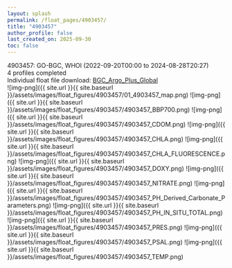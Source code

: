 ```yaml
---
layout: splash
permalink: /float_pages/4903457/
title: "4903457"
author_profile: false
last_created_on: 2025-09-30
toc: false
---
```

 
4903457: GO-BGC, WHOI (2022-09-20T00:00 to 2024-08-28T20:27)\
4 profiles completed\
Individual float file download: [BGC_Argo_Plus_Global](https://ftp.soest.hawaii.edu/bgc_argo_plus/Individual_Floats/outliers_removed/4903457_Sprof_processed.nc)\
![img-png]({{ site.url }}{{ site.baseurl }}/assets/images/float_figures/4903457/01_4903457_map.png)
![img-png]({{ site.url }}{{ site.baseurl }}/assets/images/float_figures/4903457/4903457_BBP700.png)
![img-png]({{ site.url }}{{ site.baseurl }}/assets/images/float_figures/4903457/4903457_CDOM.png)
![img-png]({{ site.url }}{{ site.baseurl }}/assets/images/float_figures/4903457/4903457_CHLA.png)
![img-png]({{ site.url }}{{ site.baseurl }}/assets/images/float_figures/4903457/4903457_CHLA_FLUORESCENCE.png)
![img-png]({{ site.url }}{{ site.baseurl }}/assets/images/float_figures/4903457/4903457_DOXY.png)
![img-png]({{ site.url }}{{ site.baseurl }}/assets/images/float_figures/4903457/4903457_NITRATE.png)
![img-png]({{ site.url }}{{ site.baseurl }}/assets/images/float_figures/4903457/4903457_PH_Derived_Carbonate_Parameters.png)
![img-png]({{ site.url }}{{ site.baseurl }}/assets/images/float_figures/4903457/4903457_PH_IN_SITU_TOTAL.png)
![img-png]({{ site.url }}{{ site.baseurl }}/assets/images/float_figures/4903457/4903457_PRES.png)
![img-png]({{ site.url }}{{ site.baseurl }}/assets/images/float_figures/4903457/4903457_PSAL.png)
![img-png]({{ site.url }}{{ site.baseurl }}/assets/images/float_figures/4903457/4903457_TEMP.png)

